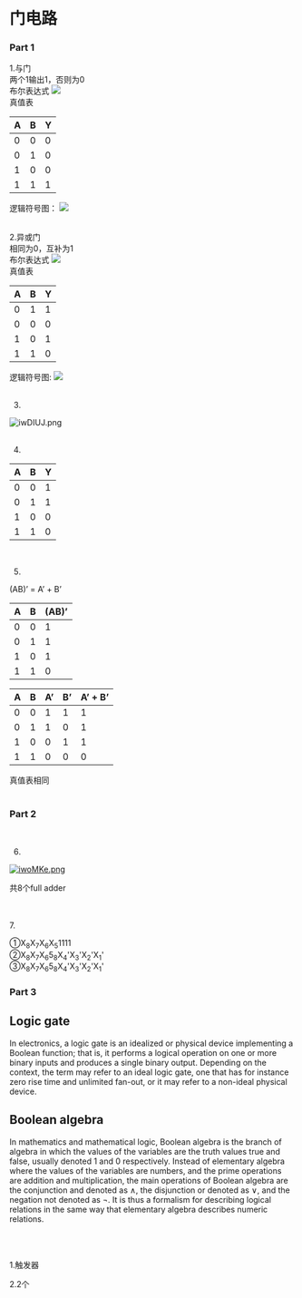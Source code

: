 # 门电路 

### Part 1

1.与门<br>
两个1输出1，否则为0
<br>
布尔表达式   ![](https://wikimedia.org/api/rest_v1/media/math/render/svg/52db26abaf8abe55227dd52d5d08aa0f1c81519e)<br>
真值表 

| A  | B  | Y  | 
| -  | -  | -  | 
| 0  | 0  | 0  | 
| 0  | 1  | 0  | 
| 1  | 0  | 0  | 
| 1  | 1  | 1  |  
  
逻辑符号图：
![](https://upload.wikimedia.org/wikipedia/commons/thumb/6/64/AND_ANSI.svg/125px-AND_ANSI.svg.png)
<br><br>

2.异或门<br>
相同为0，互补为1
<br>
布尔表达式 ![](https://wikimedia.org/api/rest_v1/media/math/render/svg/b217222d0d5c53efc377caa72af33ef601b0f1c7)<br>
真值表  

| A | B | Y | 
| - | - | - | 
| 0 | 1 | 1 | 
| 0 | 0 | 0 | 
| 1 | 0 | 1 | 
| 1 | 1 | 0 | 

逻辑符号图:
![](https://upload.wikimedia.org/wikipedia/commons/thumb/0/01/XOR_ANSI.svg/125px-XOR_ANSI.svg.png)
<br><br>

3.

![iwDIUJ.png](https://s1.ax1x.com/2018/10/18/iwDIUJ.png)
<br><br>


4.

| A | B | Y | 
| - | - | - | 
| 0 | 0 | 1 | 
| 0 | 1 | 1 | 
| 1 | 0 | 0 | 
| 1 | 1 | 0 |  

<br>

5.

(AB)’ = A’ + B’                 

| A | B | (AB)’ |                
| - | - | ----- | 
| 0 | 0 | 1 | 
| 0 | 1 | 1 | 
| 1 | 0 | 1 | 
| 1 | 1 | 0 | 

  
| A | B | A’ | B’ | A’ + B’ | 
| - | - | -- | -- | ------- | 
| 0 | 0 | 1 | 1 |   1   | 
| 0 | 1 | 1 | 0 |   1   | 
| 1 | 0 | 0 | 1 |   1   | 
| 1 | 1 | 0 | 0 |   0   |  

真值表相同
<br><br>

### Part 2
<br> 

6.
[![iwoMKe.png](https://s1.ax1x.com/2018/10/19/iwoMKe.png)](https://imgchr.com/i/iwoMKe)

共8个full adder

<br><br>
7.

①X<sub>8</sub>X<sub>7</sub>X<sub>6</sub>X<sub>5</sub>1111 
<br>
②X<sub>8</sub>X<sub>7</sub>X<sub>6</sub>5<sub>8</sub>X<sub>4</sub>'X<sub>3</sub>'X<sub>2</sub>'X<sub>1</sub>' 
<br>
③X<sub>8</sub>X<sub>7</sub>X<sub>6</sub>5<sub>8</sub>X<sub>4</sub>'X<sub>3</sub>'X<sub>2</sub>'X<sub>1</sub>'


### Part 3
 
## Logic gate
In electronics, a logic gate is an idealized or physical device implementing a Boolean function; that is, it performs a logical operation on one or more binary inputs and produces a single binary output. Depending on the context, the term may refer to an ideal logic gate, one that has for instance zero rise time and unlimited fan-out, or it may refer to a non-ideal physical device.


## Boolean algebra
In mathematics and mathematical logic, Boolean algebra is the branch of algebra in which the values of the variables are the truth values true and false, usually denoted 1 and 0 respectively. Instead of elementary algebra where the values of the variables are numbers, and the prime operations are addition and multiplication, the main operations of Boolean algebra are the conjunction and denoted as ∧, the disjunction or denoted as ∨, and the negation not denoted as ¬. It is thus a formalism for describing logical relations in the same way that elementary algebra describes numeric relations. 

<br><br>

1.触发器

2.2个